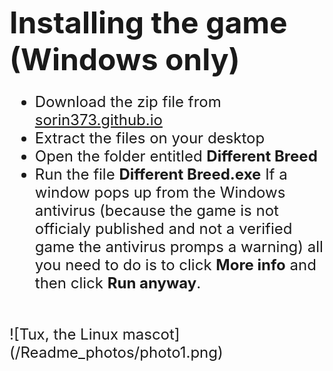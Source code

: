 <font size = "10">**Installing the game (Windows only)**</font>
<font size = "5">
- Download the zip file from [sorin373.github.io](https://sorin373.github.io/)
- Extract the files on your desktop
- Open the folder entitled **Different Breed**
- Run the file **Different Breed.exe** If a window pops up from the Windows antivirus (because the game is not officialy published and not a verified game the antivirus promps a warning) all you need to do is to click **More info** and then click **Run anyway**.
<br>
![Tux, the Linux mascot](/Readme_photos/photo1.png)

</font>

